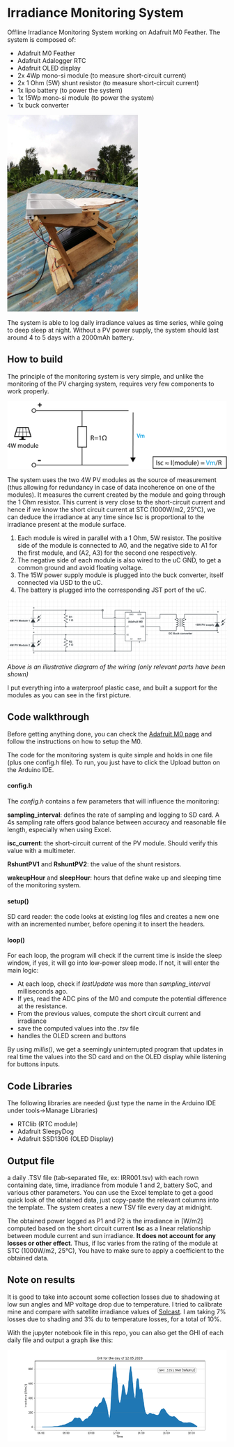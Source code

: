 # Irradiance Monitoring System

Offline Irradiance Monitoring System working on Adafruit M0 Feather. The system is composed of:
* Adafruit M0 Feather
* Adafruit Adalogger RTC
* Adafruit OLED display
* 2x 4Wp mono-si module (to measure short-circuit current)
* 2x 1 Ohm (5W) shunt resistor (to measure short-circuit current)
* 1x lipo battery (to power the system)
* 1x 15Wp mono-si module (to power the system)
* 1x buck converter


<img src="/images/ims.jpg" width="300" height="450">
<!---
![IMS](/images/ims.jpg)
-->

The system is able to log daily irradiance values as time series, while going to deep sleep at night. Without a PV power supply, the system should last around 4 to 5 days with a 2000mAh battery.



## How to build

The principle of the monitoring system is very simple, and unlike the monitoring of the PV charging system, requires very few components to work properly.

![Schema](/images/schema_irr.png)

The system uses the two 4W PV modules as the source of measurement (thus allowing for redundancy in case of data incoherence on one of the modules). It measures the current created by the module and going through the 1 Ohm resistor. This current is very close to the short-circuit current and hence if we know the short circuit current at STC (1000W/m2, 25°C), we can deduce the irradiance at any time since Isc is proportional to the irradiance present at the module surface.

1. Each module is wired in parallel with a 1 Ohm, 5W resistor. The positive side of the module is connected to A0, and the negative side  to A1 for the first module, and (A2, A3) for the second one respectively.
2. The negative side of each module is also wired to the uC GND, to get a common ground and avoid floating voltage.
3. The 15W power supply module is plugged into the buck converter, itself connected via USD to the uC.
4. The battery is plugged into the corresponding JST port of the uC.

![IMS](/images/irradiance_monitoring_circuit.png)
*Above is an illustrative diagram of the wiring (only relevant parts have been shown)*

I put everything into a waterproof plastic case, and built a support for the modules as you can see in the first picture.


## Code walkthrough

Before getting anything done, you can check the [Adafruit M0 page](https://learn.adafruit.com/adafruit-feather-m0-basic-proto) and follow the instructions on how to setup the M0.

The code for the monitoring system is quite simple and holds in one file (plus one config.h file). To run, you just have to click the Upload button on the Arduino IDE.

#### config.h

The *config.h* contains a few parameters that will influence the monitoring:

**sampling_interval**: defines the rate of sampling and logging to SD card. A 4s sampling rate offers good balance between accuracy and reasonable file length, especially when using Excel.

**isc_current**: the short-circuit current of the PV module. Should verify this value with a multimeter.

**RshuntPV1** and **RshuntPV2**: the value of the shunt resistors.

**wakeupHour** and **sleepHour**: hours that define wake up and sleeping time of the monitoring system.



#### setup()

SD card reader: the code looks at existing log files and creates a new one with an incremented number, before opening it to insert the headers.

#### loop()

For each loop, the program will check if the current time is inside the sleep window, if yes, it will go into low-power sleep mode. If not, it will enter the main logic:

* At each loop, check if *lastUpdate* was more than *sampling_interval* milliseconds ago. 
* If yes, read the ADC pins of the M0 and compute the potential difference at the resistance.
* From the previous values, compute the short circuit current and irradiance
* save the computed values into the *.tsv* file
* handles the OLED screen and buttons

By using *millis()*, we get a seemingly uninterrupted program that updates in real time the values into the SD card and on the OLED display while listening for buttons inputs.


## Code Libraries

The following libraries are needed (just type the name in the Arduino IDE under tools->Manage Libraries)

* RTClib (RTC module)
* Adafruit SleepyDog
* Adafruit SSD1306 (OLED Display)


## Output file

a daily .TSV file (tab-separated file, ex: IRR001.tsv) with each rown containing date, time, irradiance from module 1 and 2, battery SoC, and various other parameters. You can use the Excel template to get a good quick look of the obtained data, just copy-paste the relevant columns into the template. The system creates a new TSV file every day at midnight.

The obtained power logged as P1 and P2 is the irradiance in [W/m2] computed based on the short circuit current **Isc** as a linear relationship between module current and sun irradiance. **It does not account for any losses or other effect**. Thus, if Isc varies from the rating of the module at STC (1000W/m2, 25°C), You have to make sure to apply a coefficient to the obtained data.


## Note on results

It is good to take into account some collection losses due to shadowing at low sun angles and MP voltage drop due to temperature. I tried to calibrate mine and compare with satellite irradiance values of [Solcast](https://www.solcast.com).
I am taking 7% losses due to shading and 3% du to temperature losses, for a total of 10%.

With the jupyter notebook file in this repo, you can also get the GHI of each daily file and output a graph like this:

![IMS](/images/120520.png)
